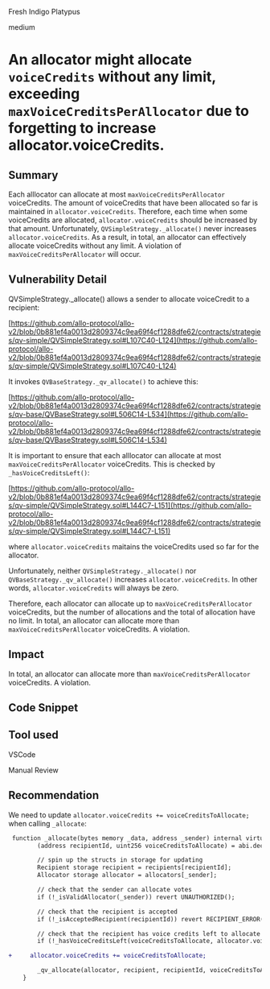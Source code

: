 Fresh Indigo Platypus

medium

# An allocator might allocate ``voiceCredits`` without any limit, exceeding ``maxVoiceCreditsPerAllocator`` due to forgetting  to increase allocator.voiceCredits.
## Summary
Each alllocator can allocate at most ``maxVoiceCreditsPerAllocator`` voiceCredits. The amount of voiceCredits that have been allocated so far
is maintained in ``allocator.voiceCredits``. Therefore, each time when some voiceCredits are allocated, ``allocator.voiceCredits`` should be increased by that amount. Unfortunately, ``QVSimpleStrategy._allocate()`` never increases ``allocator.voiceCredits``. As a result, in total, 
an allocator can effectively allocate voiceCredits without any limit. A violation of ``maxVoiceCreditsPerAllocator`` will occur. 

## Vulnerability Detail
QVSimpleStrategy._allocate() allows a sender to allocate voiceCredit to  a recipient: 

[https://github.com/allo-protocol/allo-v2/blob/0b881ef4a0013d2809374c9ea69f4cf1288dfe62/contracts/strategies/qv-simple/QVSimpleStrategy.sol#L107C40-L124](https://github.com/allo-protocol/allo-v2/blob/0b881ef4a0013d2809374c9ea69f4cf1288dfe62/contracts/strategies/qv-simple/QVSimpleStrategy.sol#L107C40-L124)

It invokes ``QVBaseStrategy._qv_allocate()`` to achieve this: 

[https://github.com/allo-protocol/allo-v2/blob/0b881ef4a0013d2809374c9ea69f4cf1288dfe62/contracts/strategies/qv-base/QVBaseStrategy.sol#L506C14-L534](https://github.com/allo-protocol/allo-v2/blob/0b881ef4a0013d2809374c9ea69f4cf1288dfe62/contracts/strategies/qv-base/QVBaseStrategy.sol#L506C14-L534)

It is important to ensure that each alllocator can allocate at most ``maxVoiceCreditsPerAllocator`` voiceCredits. This is checked by ``_hasVoiceCreditsLeft()``:

[https://github.com/allo-protocol/allo-v2/blob/0b881ef4a0013d2809374c9ea69f4cf1288dfe62/contracts/strategies/qv-simple/QVSimpleStrategy.sol#L144C7-L151](https://github.com/allo-protocol/allo-v2/blob/0b881ef4a0013d2809374c9ea69f4cf1288dfe62/contracts/strategies/qv-simple/QVSimpleStrategy.sol#L144C7-L151)

where ``allocator.voiceCredits`` maitains the voiceCredits used so far for the allocator. 

Unfortunately, neither ``QVSimpleStrategy._allocate()`` nor ``QVBaseStrategy._qv_allocate()``
increases ``allocator.voiceCredits``. In other words, ``allocator.voiceCredits`` will always be zero. 

Therefore, each allocator can allocate up to ``maxVoiceCreditsPerAllocator`` voiceCredits, but the number of allocations and the total of allocation have no limit. In total, an allocator can allocate more than ``maxVoiceCreditsPerAllocator`` voiceCredits. A violation. 

## Impact
In total, an allocator can allocate more than ``maxVoiceCreditsPerAllocator`` voiceCredits. A violation. 

## Code Snippet

## Tool used
VSCode

Manual Review

## Recommendation
We need to update ``allocator.voiceCredits += voiceCreditsToAllocate;`` when calling ``_allocate``: 

```diff
 function _allocate(bytes memory _data, address _sender) internal virtual override {
        (address recipientId, uint256 voiceCreditsToAllocate) = abi.decode(_data, (address, uint256));

        // spin up the structs in storage for updating
        Recipient storage recipient = recipients[recipientId];
        Allocator storage allocator = allocators[_sender];

        // check that the sender can allocate votes
        if (!_isValidAllocator(_sender)) revert UNAUTHORIZED();

        // check that the recipient is accepted
        if (!_isAcceptedRecipient(recipientId)) revert RECIPIENT_ERROR(recipientId);

        // check that the recipient has voice credits left to allocate
        if (!_hasVoiceCreditsLeft(voiceCreditsToAllocate, allocator.voiceCredits)) revert INVALID();

+     allocator.voiceCredits += voiceCreditsToAllocate;

        _qv_allocate(allocator, recipient, recipientId, voiceCreditsToAllocate, _sender);
    }
```

